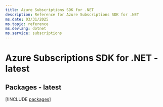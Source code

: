 ```yaml
---
title: Azure Subscriptions SDK for .NET
description: Reference for Azure Subscriptions SDK for .NET
ms.date: 03/31/2025
ms.topic: reference
ms.devlang: dotnet
ms.service: subscriptions
---
```

# Azure Subscriptions SDK for .NET - latest
## Packages - latest
[!INCLUDE [packages](subscriptions-index.md)]